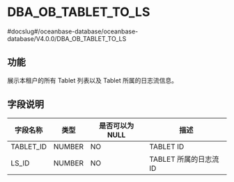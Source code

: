 DBA_OB_TABLET_TO_LS 
========================================
#docslug#/oceanbase-database/oceanbase-database/V4.0.0/DBA_OB_TABLET_TO_LS


功能 
-------------------

展示本租户的所有 Tablet 列表以及 Tablet 所属的日志流信息。

字段说明 
----------------------



|   字段名称    |   类型   | 是否可以为 NULL |        描述        |
|-----------|--------|------------|------------------|
| TABLET_ID | NUMBER | NO         | TABLET ID        |
| LS_ID     | NUMBER | NO         | TABLET 所属的日志流 ID |


